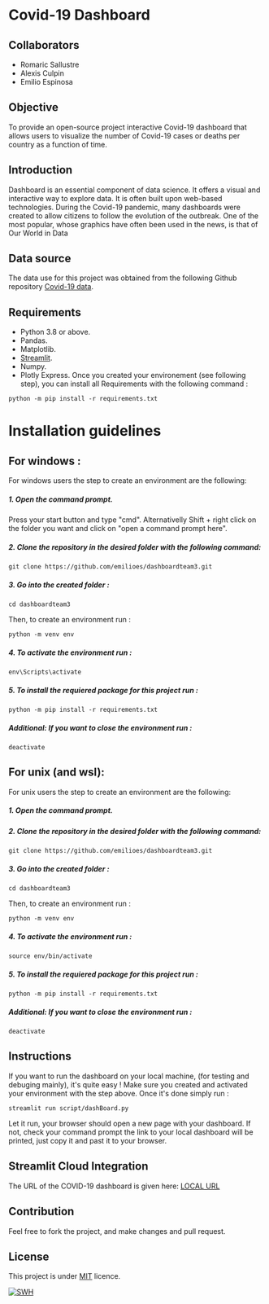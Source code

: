 # Covid-19 Dashboard


## Collaborators
- Romaric Sallustre
- Alexis Culpin
- Emilio Espinosa 


## Objective
To provide an open-source project interactive Covid-19 dashboard that allows users to visualize the number of Covid-19 cases or deaths per country as a function of time.


## Introduction
Dashboard is an essential component of data science. It offers a visual and interactive way to explore data. It is often built upon web-based technologies.
During the Covid-19 pandemic, many dashboards were created to allow citizens to follow the evolution of the outbreak. One of the most popular, whose graphics have often been used in the news, is that of Our World in Data

## Data source
The data use for this project was obtained from the following Github repository <a href="https://github.com/owid/covid-19-data" target="_new">Covid-19 data</a>.

## Requirements
- Python 3.8 or above.
- Pandas.
- Matplotlib.
- <a href="https://streamlit.io/">Streamlit</a>. 
- Numpy.
- Plotly Express.
Once you created your environement (see following step), you can install all Requirements with the following command :
```
python -m pip install -r requirements.txt
```

# Installation guidelines

## For windows :
For windows users the step to create an environment are the following:

##### 1. Open the command prompt.
Press your start button and type "cmd".
Alternativelly Shift + right click on the folder you want and click on "open a command prompt here".

##### 2. Clone the repository in the desired folder with the following command:
```
git clone https://github.com/emilioes/dashboardteam3.git
```
##### 3. Go into the created  folder :
```
cd dashboardteam3
```
Then, to  create an environment run :
```
python -m venv env
```

##### 4. To activate the environment run :
```
env\Scripts\activate
```
##### 5. To install the requiered package  for this project run :
```
python -m pip install -r requirements.txt
```
##### Additional: If you want  to close the environment run : 
```
deactivate
```

## For unix (and wsl):
For unix users the step to create an environment are the following:

##### 1. Open the command prompt.

##### 2. Clone the repository in the desired folder with the following command:
```
git clone https://github.com/emilioes/dashboardteam3.git
```
##### 3. Go into the created  folder :
```
cd dashboardteam3
```
Then, to  create an environment run :
```
python -m venv env
```

##### 4. To activate the environment run :
```
source env/bin/activate
```
##### 5. To install the requiered package  for this project run :
```
python -m pip install -r requirements.txt
```
##### Additional: If you want  to close the environment run : 
```
deactivate
```


## Instructions
If you want to run the dashboard on your local machine, (for testing and debuging mainly), it's quite easy !
Make sure you created and activated your environment with the step above.
Once it's done simply run :
```
streamlit run script/dashBoard.py
```
Let it run, your browser should open a new page with your dashboard.
If not, check your command prompt the link to your local dashboard will be printed, just copy it and past it to your browser.

## Streamlit Cloud Integration
The URL of the COVID-19 dashboard is given here: <a href="http://localhost:8501/">LOCAL URL</a>

## Contribution
Feel free to fork the project, and make changes and pull request.

## License
This project is under <a href="https://github.com/emilioes/dashboardteam3/blob/main/LICENSE" target="_new">MIT</a> licence.

[![SWH](https://archive.softwareheritage.org/badge/swh:1:dir:3e7f303437d4f680dbd09990cf3d630947a2e487/)][def]

[def]: https://archive.softwareheritage.org/swh:1:dir:3e7f303437d4f680dbd09990cf3d630947a2e487;origin=https://github.com/emilioes/dashboardteam3;visit=swh:1:snp:9a5b141fcd7dd386ca7167f86ccae6b014492187;anchor=swh:1:rev:83024e76fa1e2282e51c22622ac23f947b26a51c